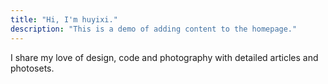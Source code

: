```yaml
---
title: "Hi, I'm huyixi."
description: "This is a demo of adding content to the homepage."
---
```

I share my love of design, code and photography with detailed articles and photosets.
